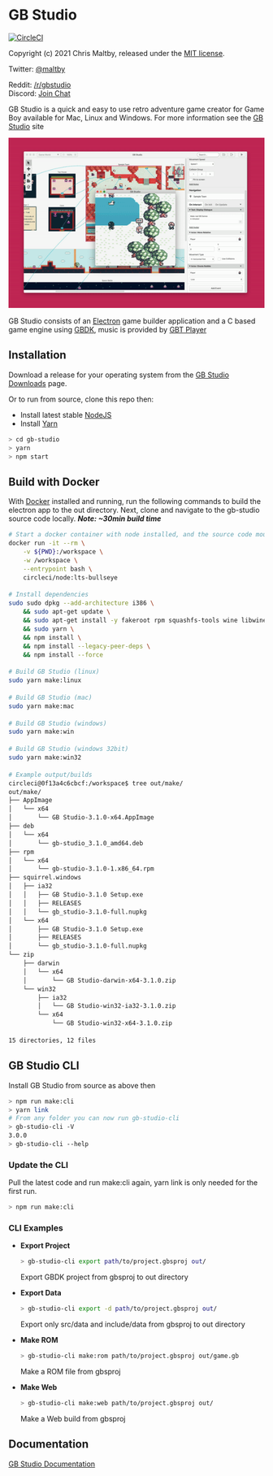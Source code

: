 # GB Studio


[![CircleCI](https://circleci.com/gh/chrismaltby/gb-studio/tree/develop.svg?style=shield)](https://circleci.com/gh/chrismaltby/gb-studio/tree/develop)

Copyright (c) 2021 Chris Maltby, released under the [MIT license](https://opensource.org/licenses/MIT).

Twitter: [@maltby](https://www.twitter.com/maltby) 

Reddit: [/r/gbstudio](https://www.reddit.com/r/gbstudio)  
Discord: [Join Chat](https://discord.gg/bxerKnc)


GB Studio is a quick and easy to use retro adventure game creator for Game Boy available for Mac, Linux and Windows.
For more information see the [GB Studio](https://www.gbstudio.dev) site

![GB Studio](gbstudio.gif)

GB Studio consists of an [Electron](https://electronjs.org/) game builder application and a C based game engine using [GBDK](http://gbdk.sourceforge.net/), music is provided by [GBT Player](https://github.com/AntonioND/gbt-player)

## Installation

Download a release for your operating system from the [GB Studio Downloads](https://www.gbstudio.dev/download) page.

Or to run from source, clone this repo then:

- Install latest stable [NodeJS](https://nodejs.org/)
- Install [Yarn](https://yarnpkg.com/)

```bash
> cd gb-studio
> yarn
> npm start
```

## Build with Docker

With [Docker](https://docs.docker.com/get-docker/) installed and running, run the following commands to build the electron app to the out directory. Next, clone and navigate to the gb-studio source code locally. ***Note: ~30min build time***

```bash
# Start a docker container with node installed, and the source code mounted at /workspace
docker run -it --rm \
    -v ${PWD}:/workspace \
    -w /workspace \
    --entrypoint bash \
    circleci/node:lts-bullseye

# Install dependencies
sudo sudo dpkg --add-architecture i386 \
    && sudo apt-get update \
    && sudo apt-get install -y fakeroot rpm squashfs-tools wine libwine wine32 mono-devel tree \
    && sudo yarn \
    && npm install \
    && npm install --legacy-peer-deps \
    && npm install --force

# Build GB Studio (linux)
sudo yarn make:linux

# Build GB Studio (mac)
sudo yarn make:mac

# Build GB Studio (windows)
sudo yarn make:win

# Build GB Studio (windows 32bit)
sudo yarn make:win32

# Example output/builds
circleci@0f13a4c6cbcf:/workspace$ tree out/make/
out/make/
├── AppImage
│   └── x64
│       └── GB Studio-3.1.0-x64.AppImage
├── deb
│   └── x64
│       └── gb-studio_3.1.0_amd64.deb
├── rpm
│   └── x64
│       └── gb-studio-3.1.0-1.x86_64.rpm
├── squirrel.windows
│   ├── ia32
│   │   ├── GB Studio-3.1.0 Setup.exe
│   │   ├── RELEASES
│   │   └── gb_studio-3.1.0-full.nupkg
│   └── x64
│       ├── GB Studio-3.1.0 Setup.exe
│       ├── RELEASES
│       └── gb_studio-3.1.0-full.nupkg
└── zip
    ├── darwin
    │   └── x64
    │       └── GB Studio-darwin-x64-3.1.0.zip
    └── win32
        ├── ia32
        │   └── GB Studio-win32-ia32-3.1.0.zip
        └── x64
            └── GB Studio-win32-x64-3.1.0.zip

15 directories, 12 files
```

## GB Studio CLI 

Install GB Studio from source as above then

```bash
> npm run make:cli
> yarn link
# From any folder you can now run gb-studio-cli
> gb-studio-cli -V
3.0.0
> gb-studio-cli --help
```

### Update the CLI

Pull the latest code and run make:cli again, yarn link is only needed for the first run.

```bash
> npm run make:cli
```

### CLI Examples

- **Export Project**

    ```bash
    > gb-studio-cli export path/to/project.gbsproj out/
    ```
    Export GBDK project from gbsproj to out directory

- **Export Data**
    ```bash
    > gb-studio-cli export -d path/to/project.gbsproj out/
    ```
    Export only src/data and include/data from gbsproj to out directory
- **Make ROM**
    ```bash
    > gb-studio-cli make:rom path/to/project.gbsproj out/game.gb
    ```
    Make a ROM file from gbsproj
- **Make Web**
    ```bash
    > gb-studio-cli make:web path/to/project.gbsproj out/
    ```
    Make a Web build from gbsproj

## Documentation

[GB Studio Documentation](https://www.gbstudio.dev/docs)

